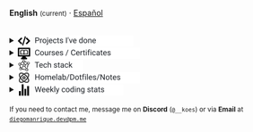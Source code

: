<!-- markdownlint-disable MD033 -->
<strong>English</strong> <small>(current)</small> · <a href="./README_es.md" title="Leer en Español">Español</a>
<br>
<br>
<details>
  <summary><span style="display:inline-flex;align-items:center;gap:8px;line-height:1;"><picture style="display:inline-block;margin:0">
    <source media="(prefers-color-scheme: dark)" srcset="assets/programming-code-signs-svgrepo-com-white.svg">
    <source media="(prefers-color-scheme: light)" srcset="assets/programming-code-signs-svgrepo-com.svg">
    <img src="assets/programming-code-signs-svgrepo-com.svg" alt="icon" width="22" height="22" style="display:inline-block;vertical-align:middle">
  </picture><picture style="display:inline-block;margin:0">
    <source media="(prefers-color-scheme: dark)" srcset="assets/summary-projects-white.svg">
    <source media="(prefers-color-scheme: light)" srcset="assets/summary-projects.svg">
    <img src="assets/summary-projects.svg" alt="Projects I've done" width="176" height="20" style="display:inline-block;vertical-align:middle">
  </picture></span></summary>

  <br>
  <table>
    <tbody>
      <tr>
        <td>
          <em><strong><a href="https://github.com/diegokoes/template">Template</a></strong></em>
        </td>
        <td>Lorem ipsum dolor sit amet, consectetur adipiscing elit.</td>
        <td>
          <img alt="React" src="https://cdn.simpleicons.org/react/61DAFB" width="22" height="22" title="React" style="margin-right:6px;vertical-align:middle;"/>
          <img alt="Angular" src="https://cdn.simpleicons.org/angular/DD0031" width="22" height="22" title="Angular" style="margin-right:6px;vertical-align:middle;"/>
          <img alt="Node.js" src="https://cdn.simpleicons.org/nodedotjs/339933" width="22" height="22" title="Node.js" style="margin-right:6px;vertical-align:middle;"/>
          <picture style="display:inline-block;margin:0">
            <source media="(prefers-color-scheme: dark)" srcset="https://cdn.simpleicons.org/express/ffffff">
            <source media="(prefers-color-scheme: light)" srcset="https://cdn.simpleicons.org/express/000000">
            <img alt="Express" src="https://cdn.simpleicons.org/express/000000" width="22" height="22" title="Express" style="margin-right:6px;vertical-align:middle;"/>
          </picture>
          <img alt="MongoDB" src="https://cdn.simpleicons.org/mongodb/47A248" width="22" height="22" title="MongoDB" style="vertical-align:middle;"/>
        </td>
      </tr>
      <tr>
        <td>
          <em><strong><a href="https://github.com/diegokoes/template">Template</a></strong></em>
        </td>
        <td>Sed do eiusmod tempor incididunt ut labore et dolore magna aliqua.</td>
        <td>
          <img alt="React" src="https://cdn.simpleicons.org/react/61DAFB" width="22" height="22" title="React" style="margin-right:6px;vertical-align:middle;"/>
          <img alt="Angular" src="https://cdn.simpleicons.org/angular/DD0031" width="22" height="22" title="Angular" style="margin-right:6px;vertical-align:middle;"/>
          <img alt="Node.js" src="https://cdn.simpleicons.org/nodedotjs/339933" width="22" height="22" title="Node.js" style="margin-right:6px;vertical-align:middle;"/>
          <picture style="display:inline-block;margin:0">
            <source media="(prefers-color-scheme: dark)" srcset="https://cdn.simpleicons.org/express/ffffff">
            <source media="(prefers-color-scheme: light)" srcset="https://cdn.simpleicons.org/express/000000">
            <img alt="Express" src="https://cdn.simpleicons.org/express/000000" width="22" height="22" title="Express" style="margin-right:6px;vertical-align:middle;"/>
          </picture>
          <img alt="MongoDB" src="https://cdn.simpleicons.org/mongodb/47A248" width="22" height="22" title="MongoDB" style="vertical-align:middle;"/>
        </td>
      </tr>
      <tr>
        <td>
          <em><strong><a href="https://github.com/diegokoes/template">Template</a></strong></em>
        </td>
        <td>Ut enim ad minim veniam, quis nostrud exercitation ullamco laboris.</td>
        <td>
          <img alt="React" src="https://cdn.simpleicons.org/react/61DAFB" width="22" height="22" title="React" style="margin-right:6px;vertical-align:middle;"/>
          <img alt="Angular" src="https://cdn.simpleicons.org/angular/DD0031" width="22" height="22" title="Angular" style="margin-right:6px;vertical-align:middle;"/>
          <img alt="Node.js" src="https://cdn.simpleicons.org/nodedotjs/339933" width="22" height="22" title="Node.js" style="margin-right:6px;vertical-align:middle;"/>
          <picture style="display:inline-block;margin:0">
            <source media="(prefers-color-scheme: dark)" srcset="https://cdn.simpleicons.org/express/ffffff">
            <source media="(prefers-color-scheme: light)" srcset="https://cdn.simpleicons.org/express/000000">
            <img alt="Express" src="https://cdn.simpleicons.org/express/000000" width="22" height="22" title="Express" style="margin-right:6px;vertical-align:middle;"/>
          </picture>
          <img alt="MongoDB" src="https://cdn.simpleicons.org/mongodb/47A248" width="22" height="22" title="MongoDB" style="vertical-align:middle;"/>
        </td>
      </tr>
  </tbody>
  </table>
</details>
<details>
  <summary><span style="display:inline-flex;align-items:center;gap:8px;line-height:1;"><picture style="display:inline-block;margin:0">
    <source media="(prefers-color-scheme: dark)" srcset="assets/course-svgrepo-com-white.svg">
    <source media="(prefers-color-scheme: light)" srcset="assets/course-svgrepo-com.svg">
    <img src="assets/course-svgrepo-com.svg" alt="icon" width="22" height="22" style="display:inline-block;vertical-align:middle">
  </picture><picture style="display:inline-block;margin:0">
    <source media="(prefers-color-scheme: dark)" srcset="assets/summary-courses-white.svg">
    <source media="(prefers-color-scheme: light)" srcset="assets/summary-courses.svg">
    <img src="assets/summary-courses.svg" alt="Courses / Certificates" width="188" height="20" style="display:inline-block;vertical-align:middle">
  </picture></span></summary>

  <br>
  <table>
    <tr><th align="left">Course</th><th align="left">Description</th><th align="left">Tech</th></tr>
    <tr><td colspan="3" align="left"><strong>Coursera</strong></td></tr>
    <tr><td><em><strong><a href="Coursera/Meta_Backend_Certificate/course-2-programming-in-python">Meta Backend Certificate — Programming in Python (Course 2)</a></strong></em></td><td>Exercises for modules on basic Python, programming paradigms, and packages/libraries/tools.</td><td><img alt="Python" src="https://cdn.simpleicons.org/python/3776AB" width="22" height="22" title="Python" style="vertical-align:middle;"/></td></tr>
    <tr><td colspan="3" align="left"><strong>EDX</strong></td></tr>
    <tr><td><em><strong><a href="EDX/CS50Python">CS50 Python</a></strong></em></td><td>Assorted Python exercises.</td><td><img alt="Python" src="https://cdn.simpleicons.org/python/3776AB" width="22" height="22" title="Python" style="vertical-align:middle;"/></td></tr>
    <tr><td colspan="3" align="left"><strong>OpenWebinars</strong></td></tr>
    <tr><td><em><strong><a href="OpenWebinars/curso_typescript">Curso TypeScript</a></strong></em></td><td>Tipos y fundamentos del lenguaje (carpeta 04-tipos).</td><td><img alt="TypeScript" src="https://cdn.simpleicons.org/typescript/3178C6" width="22" height="22" title="TypeScript" style="margin-right:6px;vertical-align:middle;"/> </td></tr>
    <tr><td><em><strong><a href="OpenWebinars/Java%20desde%200%20-%20Records,%20Gen%C3%A9ricos%20y%20Colecciones">Java desde 0 — Records, Genéricos y Colecciones</a></strong></em></td><td>Ejercicios sobre records, genéricos y colecciones.</td><td><img alt="Java" src="https://cdn.simpleicons.org/java/007396" width="22" height="22" title="Java" style="vertical-align:middle;"/></td></tr>
    <tr><td colspan="3" align="left"><strong>Udemy</strong></td></tr>
    <tr><td><em><strong><a href="Coursera/Udemy/Angular_Complete_Guide">Angular — The Complete Guide</a></strong></em></td><td>56 hours</td><td><img alt="Angular" src="https://cdn.simpleicons.org/angular/DD0031" width="22" height="22" title="Angular" style="margin-right:6px;vertical-align:middle;"/> <img alt="TypeScript" src="https://cdn.simpleicons.org/typescript/3178C6" width="22" height="22" title="TypeScript" style="vertical-align:middle;"/></td></tr>
  </table>
</details>
<details>
  <summary><span style="display:inline-flex;align-items:center;gap:8px;line-height:1;"><picture style="display:inline-block;margin:0">
    <source media="(prefers-color-scheme: dark)" srcset="assets/knowledge-graph-svgrepo-com-white.svg">
    <source media="(prefers-color-scheme: light)" srcset="assets/knowledge-graph-svgrepo-com.svg">
    <img src="assets/knowledge-graph-svgrepo-com.svg" alt="icon" width="22" height="22" style="display:inline-block;vertical-align:middle">
  </picture><picture style="display:inline-block;margin:0">
    <source media="(prefers-color-scheme: dark)" srcset="assets/summary-stack-white.svg">
    <source media="(prefers-color-scheme: light)" srcset="assets/summary-stack.svg">
    <img src="assets/summary-stack.svg" alt="Tech stack" width="86" height="20" style="display:inline-block;vertical-align:middle">
  </picture></span></summary>
<br>
  <!-- Frontend -->
  <img alt="Frontend" src="https://img.shields.io/badge/Front%20%20%20-20232a?style=for-the-badge&logo=terminal&logoColor=white">
  <img alt="Angular" src="https://img.shields.io/badge/angular-7E22CE?style=for-the-badge&logo=angular&logoColor=white">
  <img alt="React" src="https://img.shields.io/badge/react-20232a?style=for-the-badge&logo=react&logoColor=61DAFB">
  <img alt="Tailwind CSS" src="https://img.shields.io/badge/tailwindcss-06B6D4?style=for-the-badge&logo=tailwindcss&logoColor=white">
  <img alt="SCSS/SASS" src="https://img.shields.io/badge/scss-CC6699?style=for-the-badge&logo=sass&logoColor=white">
<br>

  <!-- Backend -->
  <img alt="Backend" src="https://img.shields.io/badge/Back%20%20%20%20-20232a?style=for-the-badge&logo=terminal&logoColor=white">
  <img alt="Node.js" src="https://img.shields.io/badge/node.js-339933?style=for-the-badge&logo=nodedotjs&logoColor=white">
  <img alt="Express" src="https://img.shields.io/badge/express-000000?style=for-the-badge&logo=express&logoColor=white">
  <img alt="Spring" src="https://img.shields.io/badge/spring-6DB33F?style=for-the-badge&logo=spring&logoColor=white">
<br>

  <!-- Databases -->
  <img alt="Databases" src="https://img.shields.io/badge/DB's%20-20232a?style=for-the-badge&logo=terminal&logoColor=white">
  <img alt="MongoDB" src="https://img.shields.io/badge/mongodb-4EA94B?style=for-the-badge&logo=mongodb&logoColor=white">
  <img alt="Supabase" src="https://img.shields.io/badge/supabase-3ECF8E?style=for-the-badge&logo=supabase&logoColor=white">
  <img alt="Valkey" src="https://img.shields.io/badge/valkey-DC382D?style=for-the-badge&logo=valkey&logoColor=white">
  <img alt="DBeaver" src="https://img.shields.io/badge/dbeaver-2F6BFF?style=for-the-badge&logo=dbeaver&logoColor=white">
<br>
  <!-- DevOps -->
  <img alt="DevOps" src="https://img.shields.io/badge/DevOps%20%20%20-20232a?style=for-the-badge&logo=terminal&logoColor=white">
  <img alt="Docker" src="https://img.shields.io/badge/docker-2496ED?style=for-the-badge&logo=docker&logoColor=white">
  <img alt="Proxmox" src="https://img.shields.io/badge/proxmox-e57000?style=for-the-badge&logo=proxmox&logoColor=white">
  <img alt="Jenkins" src="https://img.shields.io/badge/jenkins-D24939?style=for-the-badge&logo=jenkins&logoColor=white">
  <img alt="Git" src="https://img.shields.io/badge/git-F05032?style=for-the-badge&logo=git&logoColor=white">
</details>

<details>
  <summary><span style="display:inline-flex;align-items:center;gap:8px;line-height:1;"><picture style="display:inline-block;margin:0">
    <source media="(prefers-color-scheme: dark)" srcset="assets/atom-svgrepo-com-white.svg">
    <source media="(prefers-color-scheme: light)" srcset="assets/atom-svgrepo-com.svg">
    <img src="assets/atom-svgrepo-com.svg" alt="icon" width="22" height="22" style="display:inline-block;vertical-align:middle">
  </picture><picture style="display:inline-block;margin:0">
    <source media="(prefers-color-scheme: dark)" srcset="assets/summary-homelab-white.svg">
    <source media="(prefers-color-scheme: light)" srcset="assets/summary-homelab.svg">
    <img src="assets/summary-homelab.svg" alt="Homelab/Dotfiles/Notes" width="188" height="20" style="display:inline-block;vertical-align:middle">
  </picture></span></summary>
<br>
  <table>
    <tbody>
      <tr>
        <td>
          <strong><a href="https://github.com/diegokoes/proxmox">proxmox</a></strong>
        </td>
        <td>Proxmox  configs and docs so that I don't forget painful lessons</td>
      </tr>
      <tr>
        <td>
          <strong><a href="https://github.com/diegokoes/dotfiles">dotfiles</a></strong>
        </td>
        <td>My dotfiles and environment setup for CachyOS</td>
      </tr>
      <tr>
        <td>
          <strong><a href="https://github.com/diegokoes/obsidian_programming">obsidian_programming</a></strong>
        </td>
        <td>Notes and Obsidian vault for programming and tech</td>
      </tr>
    </tbody>
  </table>
</details>

<details>
  <summary><span style="display:inline-flex;align-items:center;gap:8px;line-height:1;"><picture style="display:inline-block;margin:0">
    <source media="(prefers-color-scheme: dark)" srcset="assets/stats-chart-sharp-svgrepo-com-white.svg">
    <source media="(prefers-color-scheme: light)" srcset="assets/stats-chart-sharp-svgrepo-com.svg">
    <img src="assets/stats-chart-sharp-svgrepo-com.svg" alt="icon" width="22" height="22" style="display:inline-block;vertical-align:middle">
  </picture><picture style="display:inline-block;margin:0">
    <source media="(prefers-color-scheme: dark)" srcset="assets/summary-stats-white.svg">
    <source media="(prefers-color-scheme: light)" srcset="assets/summary-stats.svg">
    <img src="assets/summary-stats.svg" alt="Weekly coding stats" width="158" height="20" style="display:inline-block;vertical-align:middle">
  </picture></span></summary>
  <br>
<!--START_SECTION:waka-->
**I'm an Early 🐤** 

```text
🌞 Morning    44 commits     ███░░░░░░░░░░░░░░░░░░░░░░   13.71% 
🌆 Daytime    141 commits    ███████████░░░░░░░░░░░░░░   43.93% 
🌃 Evening    109 commits    ████████░░░░░░░░░░░░░░░░░   33.96% 
🌙 Night      27 commits     ██░░░░░░░░░░░░░░░░░░░░░░░   8.41%

```


📊 **This Week I Spent My Time On** 

```text
⌚︎ Time Zone: Europe/Madrid

💬 Programming Languages: 
Java                     10 hrs 51 mins      ███████████░░░░░░░░░░░░░░   45.72% 
JavaScript               5 hrs 32 mins       █████░░░░░░░░░░░░░░░░░░░░   23.3% 
Markdown                 5 hrs 11 mins       █████░░░░░░░░░░░░░░░░░░░░   21.86% 
Other                    48 mins             ░░░░░░░░░░░░░░░░░░░░░░░░░   3.39% 
CSS                      24 mins             ░░░░░░░░░░░░░░░░░░░░░░░░░   1.75%

🔥 Editors: 
VS Code                  12 hrs 9 mins       ████████████░░░░░░░░░░░░░   51.2% 
IntelliJ IDEA            8 hrs 57 mins       █████████░░░░░░░░░░░░░░░░   37.68% 
Obsidian                 2 hrs 38 mins       ██░░░░░░░░░░░░░░░░░░░░░░░   11.13%

🐱‍💻 Projects: 
servidor                 11 hrs 28 mins      ████████████░░░░░░░░░░░░░   48.27% 
hsn-react-node           5 hrs 43 mins       ██████░░░░░░░░░░░░░░░░░░░   24.1% 
obsidian_programming     3 hrs 33 mins       ███░░░░░░░░░░░░░░░░░░░░░░   15.01% 
courses                  1 hr 20 mins        █░░░░░░░░░░░░░░░░░░░░░░░░   5.64% 
dotfiles                 52 mins             █░░░░░░░░░░░░░░░░░░░░░░░░   3.7%

💻 Operating System: 
Linux                    23 hrs 45 mins      █████████████████████████   100.0%

```

**I Mostly Code in Python** 

```text
Python                   5 repos             █████████░░░░░░░░░░░░░░░░   38.46% 
TypeScript               2 repos             ███░░░░░░░░░░░░░░░░░░░░░░   15.38% 
JavaScript               2 repos             ███░░░░░░░░░░░░░░░░░░░░░░   15.38% 
SCSS                     1 repo              ██░░░░░░░░░░░░░░░░░░░░░░░   7.69% 
Lua                      1 repo              ██░░░░░░░░░░░░░░░░░░░░░░░   7.69%

```



 Last Updated on 16/10/2025
<!--END_SECTION:waka-->
</details>

<small>If you need to contact me, message me on <strong>Discord</strong> (`@__koes`) or via <strong>Email</strong> at <code>diegomanrique.dev@pm.me</code></small>
